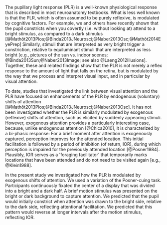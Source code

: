 The pupillary light response (PLR) is a well-known physiological response that is described in most neuroanatomy textbooks. What is less well known is that the PLR, which is often assumed to be purely reflexive, is modulated by cognitive factors. For example, we and others have recently shown that the pupil constricts when you covertly (i.e. without looking at) attend to a bright stimulus, as compared to a dark stimulus [@Mathôt2013Plos;@Binda2013JNeurosci;@Naber2013Osc;@Mathôt2014EyePrep] Similarly, stimuli that are interpreted as very bright trigger a constriction, relative to equiluminant stimuli that are interpreted as less bright [e.g., pictures of the sun vs. indoor scenes; @Binda2013Sun;@Naber2013Image; see also @Laeng2012Illusions]. Together, these and related findings show that the PLR is not merely a reflex response to the amount of light that falls on the retina, but is modulated by the way that we process and interpret visual input, and in particular by visual attention.

To date, studies that investigated the link between visual attention and the PLR have focused on enhancements of the PLR by endogenous (voluntary) shifts of attention [@Mathôt2013Plos;@Binda2013JNeurosci;@Naber2013Osc]. It has not been investigated whether the PLR is similarly modulated by exogenous (reflexive) shifts of attention, such as elicited by suddenly appearing stimuli. However, exogenous attention provides a particularly interesting case, because, unlike endogenous attention [@Chica2010], it is characterized by a bi-phasic response: For a brief moment after attention is exogenously captured, perception improves for the attended location. This initial facilitation is followed by a period of inhibition (of return, IOR), during which perception is impaired for the previously attended location [@Posner1984]. Plausibly, IOR serves as a 'foraging facilitator' that temporarily marks locations that have been attended and do not need to be visited again [e.g., @Klein1988].

In the present study we investigated how the PLR is modulated by exogenous shifts of attention. We used a variation of the Posner-cuing task. Participants continuously fixated the center of a display that was divided into a bright and a dark half. A brief motion stimulus was presented on the bright or dark background to capture attention. We predicted that the pupil would initially constrict when attention was drawn to the bright side, relative to the dark side, reflecting attentional facilitation. We predicted that this pattern would reverse at longer intervals after the motion stimulus, reflecting IOR.
